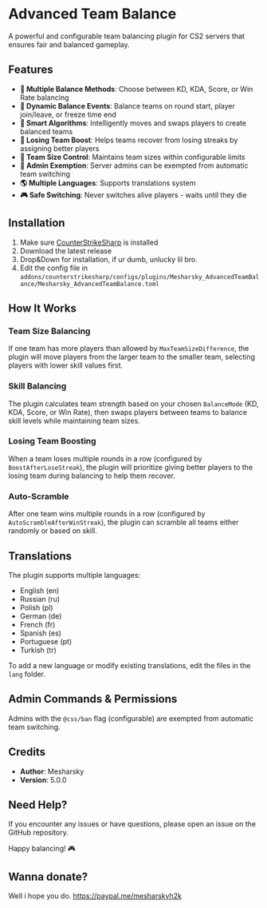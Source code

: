 # Advanced Team Balance

A powerful and configurable team balancing plugin for CS2 servers that ensures fair and balanced gameplay.

## Features

- **🎯 Multiple Balance Methods**: Choose between KD, KDA, Score, or Win Rate balancing
- **🔄 Dynamic Balance Events**: Balance teams on round start, player join/leave, or freeze time end
- **🔬 Smart Algorithms**: Intelligently moves and swaps players to create balanced teams
- **🚀 Losing Team Boost**: Helps teams recover from losing streaks by assigning better players
- **👥 Team Size Control**: Maintains team sizes within configurable limits
- **🔐 Admin Exemption**: Server admins can be exempted from automatic team switching
- **🌎 Multiple Languages**: Supports translations system
- **🎮 Safe Switching**: Never switches alive players - waits until they die

## Installation

1. Make sure [CounterStrikeSharp](https://github.com/roflmuffin/CounterStrikeSharp) is installed
2. Download the latest release
3. Drop&Down for installation, if ur dumb, unlucky lil bro.
4. Edit the config file in `addons/counterstrikesharp/configs/plugins/Mesharsky_AdvancedTeamBalance/Mesharsky_AdvancedTeamBalance.toml`

## How It Works

### Team Size Balancing
If one team has more players than allowed by `MaxTeamSizeDifference`, the plugin will move players from the larger team to the smaller team, selecting players with lower skill values first.

### Skill Balancing
The plugin calculates team strength based on your chosen `BalanceMode` (KD, KDA, Score, or Win Rate), then swaps players between teams to balance skill levels while maintaining team sizes.

### Losing Team Boosting
When a team loses multiple rounds in a row (configured by `BoostAfterLoseStreak`), the plugin will prioritize giving better players to the losing team during balancing to help them recover.

### Auto-Scramble
After one team wins multiple rounds in a row (configured by `AutoScrambleAfterWinStreak`), the plugin can scramble all teams either randomly or based on skill.

## Translations

The plugin supports multiple languages:
- English (en)
- Russian (ru)
- Polish (pl)
- German (de)
- French (fr)
- Spanish (es)
- Portuguese (pt)
- Turkish (tr)

To add a new language or modify existing translations, edit the files in the `lang` folder.

## Admin Commands & Permissions

Admins with the `@css/ban` flag (configurable) are exempted from automatic team switching.

## Credits

- **Author**: Mesharsky
- **Version**: 5.0.0

## Need Help?

If you encounter any issues or have questions, please open an issue on the GitHub repository.

Happy balancing! 🎮

## Wanna donate?

Well i hope you do. https://paypal.me/mesharskyh2k
